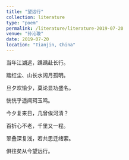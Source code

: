 ```yaml
---
title: "望远行"
collection: literature
type: "poem"
permalink: /literature/literature-2019-07-20
venue: "孙沁璇"
date: 2019-07-20
location: "Tianjin, China"
---
```


当年江湖远，踽踽赴长行。

踏红尘、山长水阔月孤明。

旦夕欢愉少，莫论显功盛名。

恍恍乎遥闻珂玉鸣。

今夕复来日，几曾俟河清？

百折心不老，千里又一程。

翠叠深复浅，若共思迁绪萦。

俱往矣从今望远行。